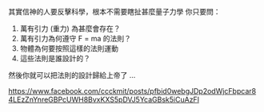 其實信神的人要反擊科學，根本不需要瞎扯甚麼量子力學
你只要問：

1. 萬有引力 (重力) 為甚麼會存在？
2. 萬有引力為何遵守 F = ma 的法則？
3. 物體為何要按照這樣的法則運動
4. 這些法則是誰設計的？

然後你就可以把法則的設計歸給上帝了 ...

https://www.facebook.com/ccckmit/posts/pfbid0webgJDp2odWjcFbpcar84LEzZnYnreGBPcUWH8BvxKXS5pDVJ5YcaGBsk5iCuAzFl